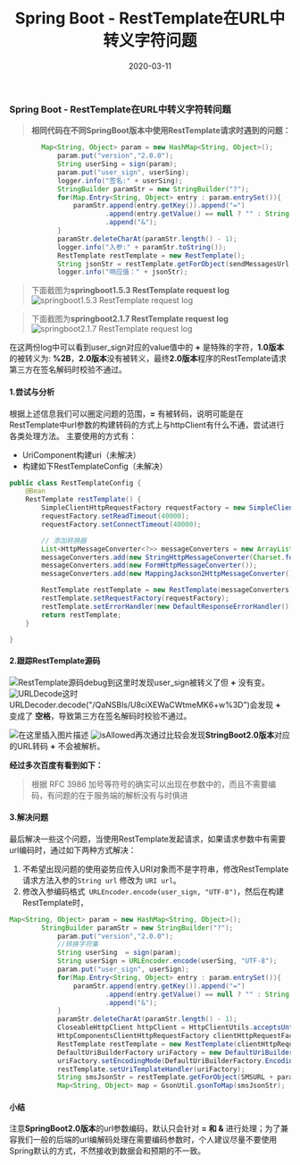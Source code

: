 ﻿---
title: Spring Boot - RestTemplate在URL中转义字符问题
date: 2020-03-11
tags: 
  - SpringBoot
categories: JAVA
---
### Spring Boot - RestTemplate在URL中转义字符转问题

> **相同代码在不同SpringBoot版本中使用RestTemplate请求时遇到的问题：**

```java
        Map<String, Object> param = new HashMap<String, Object>();
            param.put("version","2.0.0");
            String userSing = sign(param);
            param.put("user_sign", userSing);
            logger.info("签名:" + userSing);
            StringBuilder paramStr = new StringBuilder("?");
            for(Map.Entry<String, Object> entry : param.entrySet()){
                paramStr.append(entry.getKey()).append("=")
                        .append(entry.getValue() == null ? "" : String.valueOf(entry.getValue()))
                        .append("&");
            }
            paramStr.deleteCharAt(paramStr.length() - 1);
            logger.info("入参:" + paramStr.toString());
            RestTemplate restTemplate = new RestTemplate();
            String jsonStr = restTemplate.getForObject(sendMessagesUrl + paramStr.toString(), String.class);
            logger.info("响应值：" + jsonStr);
```

> 下面截图为**springboot1.5.3 RestTemplate request log**
![springboot1.5.3 RestTemplate request log](https://img-blog.csdnimg.cn/20200311113022113.png)

> 下面截图为**springboot2.1.7 RestTemplate request log**
![springboot2.1.7 RestTemplate request log](https://img-blog.csdnimg.cn/2020031113432237.png)


在这两份log中可以看到user_sign对应的value值中的 **+** 是特殊的字符，**1.0版本**的被转义为: **%2B**，**2.0版本**没有被转义，最终**2.0版本**程序的RestTemplate请求第三方在签名解码时校验不通过。
#### 1.尝试与分析
 根据上述信息我们可以圈定问题的范围，**=** 有被转码，说明可能是在RestTemplate中url参数的构建转码的方式上与httpClient有什么不通，尝试进行各类处理方法。
主要使用的方式有：

 - UriComponent构建uri（未解决）
 - 构建如下RestTemplateConfig（未解决）
```java
public class RestTemplateConfig {
    @Bean
    RestTemplate restTemplate() {
        SimpleClientHttpRequestFactory requestFactory = new SimpleClientHttpRequestFactory();
        requestFactory.setReadTimeout(40000);
        requestFactory.setConnectTimeout(40000);

        // 添加转换器
        List<HttpMessageConverter<?>> messageConverters = new ArrayList<>();
        messageConverters.add(new StringHttpMessageConverter(Charset.forName("UTF-8")));
        messageConverters.add(new FormHttpMessageConverter());
        messageConverters.add(new MappingJackson2HttpMessageConverter());

        RestTemplate restTemplate = new RestTemplate(messageConverters);
        restTemplate.setRequestFactory(requestFactory);
        restTemplate.setErrorHandler(new DefaultResponseErrorHandler());
        return restTemplate;
    }

}
```

#### 2.跟踪RestTemplate源码
![RestTemplate源码](https://img-blog.csdnimg.cn/20200311161256330.png?x-oss-process=image/watermark,type_ZmFuZ3poZW5naGVpdGk,shadow_10,text_aHR0cHM6Ly9ibG9nLmNzZG4ubmV0L3dlaXhpbl80NDczOTM0OQ==,size_16,color_FFFFFF,t_70)debug到这里时发现user_sign被转义了但 **+** 没有变。
![URLDecode](https://img-blog.csdnimg.cn/2020031116233315.png?x-oss-process=image/watermark,type_ZmFuZ3poZW5naGVpdGk,shadow_10,text_aHR0cHM6Ly9ibG9nLmNzZG4ubmV0L3dlaXhpbl80NDczOTM0OQ==,size_16,color_FFFFFF,t_70)这时URLDecoder.decode("/QaNSBls/U8ciXEWaCWtmeMK6+w%3D")会发现 **+** 变成了 **空格**，导致第三方在签名解码时校验不通过。

![在这里插入图片描述](https://img-blog.csdnimg.cn/20200311163956979.png?x-oss-process=image/watermark,type_ZmFuZ3poZW5naGVpdGk,shadow_10,text_aHR0cHM6Ly9ibG9nLmNzZG4ubmV0L3dlaXhpbl80NDczOTM0OQ==,size_16,color_FFFFFF,t_70)
![isAllowed](https://img-blog.csdnimg.cn/20200311163726761.png?x-oss-process=image/watermark,type_ZmFuZ3poZW5naGVpdGk,shadow_10,text_aHR0cHM6Ly9ibG9nLmNzZG4ubmV0L3dlaXhpbl80NDczOTM0OQ==,size_16,color_FFFFFF,t_70)再次通过比较会发现**StringBoot2.0版本**对应的URL转码 **+** 不会被解析。

 **经过多次百度有看到如下：**
 

> 根据 RFC 3986 加号等符号的确实可以出现在参数中的，而且不需要编码，有问题的在于服务端的解析没有与时俱进

#### 3.解决问题
最后解决一些这个问题，当使用RestTemplate发起请求，如果请求参数中有需要url编码时，通过如下两种方式解决：

 1. 不希望出现问题的使用姿势应传入URI对象而不是字符串，修改RestTemplate请求方法入参的`String url` 修改为 `URI url`。
 2. 修改入参编码格式` URLEncoder.encode(user_sign, "UTF-8")`，然后在构建RestTemplate时，

```java
Map<String, Object> param = new HashMap<String, Object>();
        StringBuilder paramStr = new StringBuilder("?");
            param.put("version","2.0.0");
            //转换字符集
            String userSing  = sign(param);
            String userSign = URLEncoder.encode(userSing, "UTF-8");
            param.put("user_sign", userSign);
            for(Map.Entry<String, Object> entry : param.entrySet()){
                paramStr.append(entry.getKey()).append("=")
                        .append(entry.getValue() == null ? "" : String.valueOf(entry.getValue()))
                        .append("&");
            }
            paramStr.deleteCharAt(paramStr.length() - 1);
            CloseableHttpClient httpClient = HttpClientUtils.acceptsUntrustedCertsHttpClient();
            HttpComponentsClientHttpRequestFactory clientHttpRequestFactory = new HttpComponentsClientHttpRequestFactory(httpClient);
            RestTemplate restTemplate = new RestTemplate(clientHttpRequestFactory);
            DefaultUriBuilderFactory uriFactory = new DefaultUriBuilderFactory();
            uriFactory.setEncodingMode(DefaultUriBuilderFactory.EncodingMode.VALUES_ONLY);
            restTemplate.setUriTemplateHandler(uriFactory);
            String smsJsonStr = restTemplate.getForObject(SMSURL + paramStr.toString(), String.class);
            Map<String, Object> map = GsonUtil.gsonToMap(smsJsonStr);
```
#### 小结
注意**SpringBoot2.0版本**的url参数编码，默认只会针对 **= 和 &** 进行处理；为了兼容我们一般的后端的url编解码处理在需要编码参数时，个人建议尽量不要使用Spring默认的方式，不然接收到数据会和预期的不一致。
